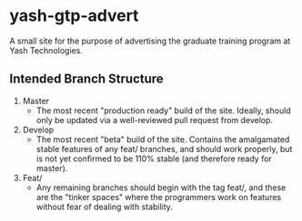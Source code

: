 # yash-gtp-advert
A small site for the purpose of advertising the graduate training program at Yash Technologies. 
## Intended Branch Structure
1. Master
	* The most recent "production ready" build of the site. Ideally, should only be updated via a well-reviewed pull request from develop. 
2. Develop
	* The most recent "beta" build of the site. Contains the amalgamated stable features of any feat/ branches, and should work properly, but is not yet confirmed to be 110% stable (and therefore ready for master). 
3. Feat/
	* Any remaining branches should begin with the tag feat/, and these are the "tinker spaces" where the programmers work on features without fear of dealing with stability. 
